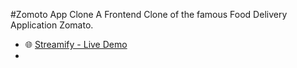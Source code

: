 
#Zomoto App Clone A Frontend Clone of the famous Food Delivery Application Zomato.
- 🌐 [Streamify - Live Demo](https://nandhasv05.github.io/zomoto-clone-app/)
- 
